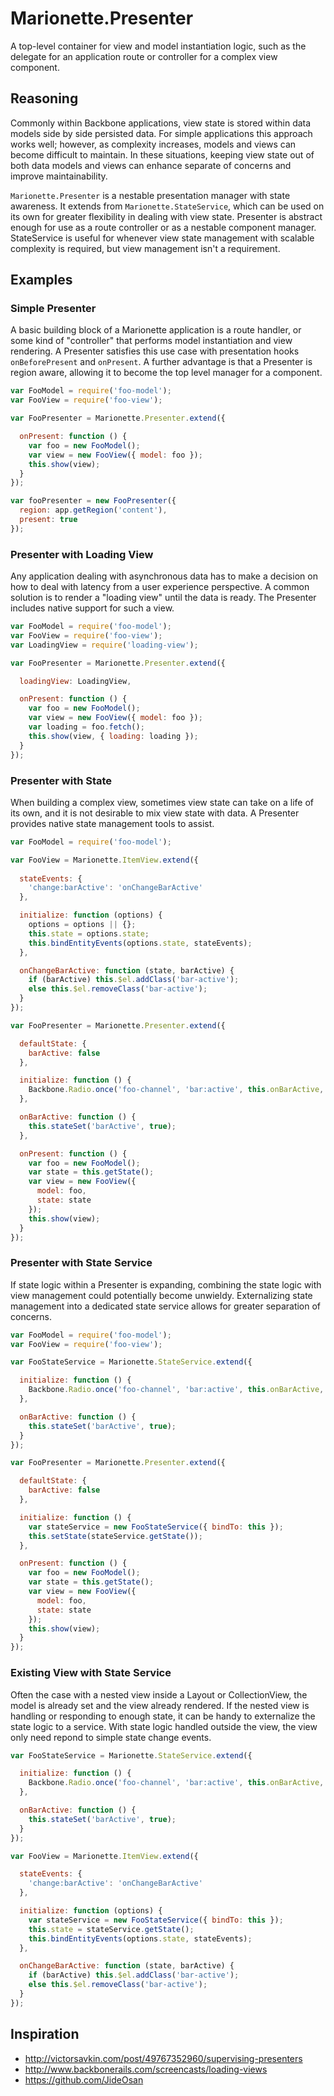 Marionette.Presenter
====================
A top-level container for view and model instantiation logic, such as the delegate for an application route or controller for a complex view component.

## Reasoning

Commonly within Backbone applications, view state is stored within data models side by side
persisted data.  For simple applications this approach works well; however, as complexity increases,
models and views can become difficult to maintain.  In these situations, keeping view state out of
both data models and views can enhance separate of concerns and improve maintainability.

`Marionette.Presenter` is a nestable presentation manager with state awareness.  It extends from
`Marionette.StateService`, which can be used on its own for greater flexibility in dealing with
view state.  Presenter is abstract enough for use as a route controller or as a nestable component
manager.  StateService is useful for whenever view state management with scalable complexity is
required, but view management isn't a requirement.

## Examples

### Simple Presenter

A basic building block of a Marionette application is a route handler, or some kind of "controller"
that performs model instantiation and view rendering.  A Presenter satisfies this use case with
presentation hooks `onBeforePresent` and `onPresent`.  A further advantage is that a Presenter is
region aware, allowing it to become the top level manager for a component.

```javascript
var FooModel = require('foo-model');
var FooView = require('foo-view');

var FooPresenter = Marionette.Presenter.extend({

  onPresent: function () {
    var foo = new FooModel();
    var view = new FooView({ model: foo });
    this.show(view);
  }
});

var fooPresenter = new FooPresenter({
  region: app.getRegion('content'),
  present: true
});
```

### Presenter with Loading View

Any application dealing with asynchronous data has to make a decision on how to deal with latency
from a user experience perspective.  A common solution is to render a "loading view" until the data
is ready.  The Presenter includes native support for such a view.

```javascript
var FooModel = require('foo-model');
var FooView = require('foo-view');
var LoadingView = require('loading-view');

var FooPresenter = Marionette.Presenter.extend({

  loadingView: LoadingView,

  onPresent: function () {
    var foo = new FooModel();
    var view = new FooView({ model: foo });
    var loading = foo.fetch();
    this.show(view, { loading: loading });
  }
});
```

### Presenter with State

When building a complex view, sometimes view state can take on a life of its own, and it is not
desirable to mix view state with data.  A Presenter provides native state management tools to
assist.

```javascript
var FooModel = require('foo-model');

var FooView = Marionette.ItemView.extend({
  
  stateEvents: {
    'change:barActive': 'onChangeBarActive'
  },

  initialize: function (options) {
    options = options || {};
    this.state = options.state;
    this.bindEntityEvents(options.state, stateEvents);
  },

  onChangeBarActive: function (state, barActive) {
    if (barActive) this.$el.addClass('bar-active');
    else this.$el.removeClass('bar-active');
  }
});

var FooPresenter = Marionette.Presenter.extend({

  defaultState: {
    barActive: false
  },

  initialize: function () {
    Backbone.Radio.once('foo-channel', 'bar:active', this.onBarActive, this);
  },

  onBarActive: function () {
    this.stateSet('barActive', true);
  },

  onPresent: function () {
    var foo = new FooModel();
    var state = this.getState();
    var view = new FooView({
      model: foo,
      state: state
    });
    this.show(view);
  }
});
```

### Presenter with State Service

If state logic within a Presenter is expanding, combining the state logic with view management
could potentially become unwieldy.  Externalizing state management into a dedicated state service
allows for greater separation of concerns.

```javascript
var FooModel = require('foo-model');
var FooView = require('foo-view');

var FooStateService = Marionette.StateService.extend({

  initialize: function () {
    Backbone.Radio.once('foo-channel', 'bar:active', this.onBarActive, this);
  },

  onBarActive: function () {
    this.stateSet('barActive', true);
  }
});

var FooPresenter = Marionette.Presenter.extend({

  defaultState: {
    barActive: false
  },

  initialize: function () {
    var stateService = new FooStateService({ bindTo: this });
    this.setState(stateService.getState());
  },

  onPresent: function () {
    var foo = new FooModel();
    var state = this.getState();
    var view = new FooView({
      model: foo,
      state: state
    });
    this.show(view);
  }
});
```

### Existing View with State Service

Often the case with a nested view inside a Layout or CollectionView, the model is already set and
the view already rendered.  If the nested view is handling or responding to enough state, it can
be handy to externalize the state logic to a service.  With state logic handled outside the view,
the view only need repond to simple state change events.

```javascript
var FooStateService = Marionette.StateService.extend({

  initialize: function () {
    Backbone.Radio.once('foo-channel', 'bar:active', this.onBarActive, this);
  },

  onBarActive: function () {
    this.stateSet('barActive', true);
  }
});

var FooView = Marionette.ItemView.extend({

  stateEvents: {
    'change:barActive': 'onChangeBarActive'
  },

  initialize: function (options) {
    var stateService = new FooStateService({ bindTo: this });
    this.state = stateService.getState();
    this.bindEntityEvents(options.state, stateEvents);
  },

  onChangeBarActive: function (state, barActive) {
    if (barActive) this.$el.addClass('bar-active');
    else this.$el.removeClass('bar-active');
  }
});
```

## Inspiration

- http://victorsavkin.com/post/49767352960/supervising-presenters
- http://www.backbonerails.com/screencasts/loading-views
- https://github.com/JideOsan
